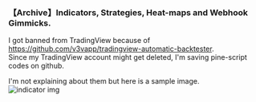 ### 【Archive】Indicators, Strategies, Heat-maps and Webhook Gimmicks.

I got banned from TradingView because of https://github.com/v3vapp/tradingview-automatic-backtester.  
Since my TradingView account might get deleted, I'm saving pine-script codes on github.  
  
I'm not explaining about them but here is a sample image.  
![indicator img](https://github.com/v3vapp/storage/blob/main/img/pinescript-img.png)
